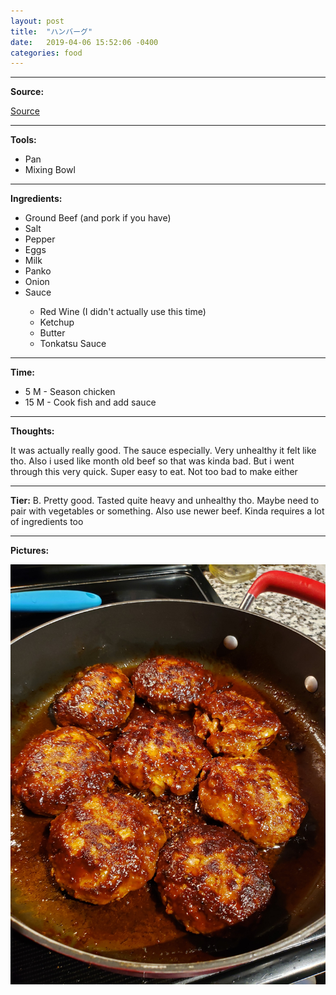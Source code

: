 ```yaml
---
layout: post
title:  "ハンバーグ"
date:   2019-04-06 15:52:06 -0400
categories: food
---
```

<hr />

<b>Source:</b>

<a href="https://www.justonecookbook.com/hamburger-steak-hambagu/" target="_blank">Source</a>

<hr />

<b>Tools:</b>

<ul>
    <li>Pan</li>
    <li>Mixing Bowl</li>
</ul>

<hr />

<b>Ingredients:</b>

<ul>
    <li>Ground Beef (and pork if you have)</li>
    <li>Salt</li>
    <li>Pepper</li>
    <li>Eggs</li>
    <li>Milk</li>
    <li>Panko</li>
    <li>Onion</li>
    <li>Sauce</li>
    <ul>
        <li>Red Wine (I didn't actually use this time)</li>
        <li>Ketchup</li>
        <li>Butter</li>
        <li>Tonkatsu Sauce</li>
    </ul>
</ul>

<hr />

<b>Time:</b> 

<ul>
    <li>5 M - Season chicken</li>
    <li>15 M - Cook fish and add sauce</li>
</ul>

<hr />

<b>Thoughts:</b>

It was actually really good. The sauce especially. Very unhealthy it felt like tho. Also i used like month old beef so that was kinda bad. But i went through this very quick. Super easy to eat. Not too bad to make either

<hr />

<b>Tier:</b> B. Pretty good. Tasted quite heavy and unhealthy tho. Maybe need to pair with vegetables or something. Also use newer beef. Kinda requires a lot of ingredients too

<hr />

<b>Pictures:</b> 

![hamburger-steak-1](/assets/images/hamburger-steak.jpg)

